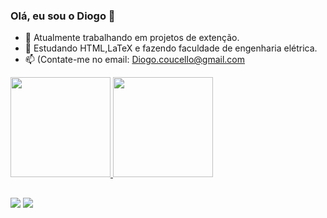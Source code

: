 ### Olá, eu sou o Diogo 👋

- 🔭 Atualmente trabalhando em projetos de extenção.
- 🌱 Estudando HTML,LaTeX e fazendo faculdade de engenharia elétrica.
- 📫 (Contate-me no email: Diogo.coucello@gmail.com

<div>
  <a href="https://github.com/DiFon314">
  <img height="160em" src="https://github-readme-stats.vercel.app/api?username=DiFon314&show_icons=true&theme=dark&include_all_commits=true&count_private=true"/>
  <img height="160em" src="https://github-readme-stats.vercel.app/api/top-langs/?username=DiFon314&layout=compact&langs_count=16&theme=dark"/>
</div>
  
  
##
  
<div>
  <a href="https://www.instagram.com/diogo.coucello" target="_blank"><img src="https://img.shields.io/badge/-Instagram-%23E4405F?style=for-the-badge&logo=instagram&logoColor=white" target="_blank"></a>
  <a href="https://www.linkedin.com/in/diogo-fernandes-coucello-da-fonseca-1aab02209/" target="_blank"><img src="https://img.shields.io/badge/-LinkedIn-%230077B5?style=for-the-badge&logo=linkedin&logoColor=white" target="_blank"></a>   
</div>
